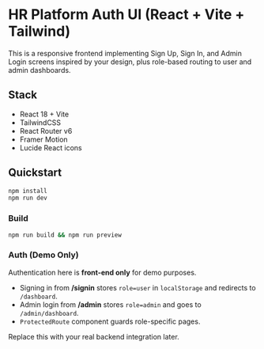 # HR Platform Auth UI (React + Vite + Tailwind)

This is a responsive frontend implementing Sign Up, Sign In, and Admin Login screens inspired by your design, plus role-based routing to user and admin dashboards.

## Stack
- React 18 + Vite
- TailwindCSS
- React Router v6
- Framer Motion
- Lucide React icons

## Quickstart
```bash
npm install
npm run dev
```

### Build
```bash
npm run build && npm run preview
```

### Auth (Demo Only)
Authentication here is **front-end only** for demo purposes.
- Signing in from **/signin** stores `role=user` in `localStorage` and redirects to `/dashboard`.
- Admin login from **/admin** stores `role=admin` and goes to `/admin/dashboard`.
- `ProtectedRoute` component guards role-specific pages.

Replace this with your real backend integration later.
